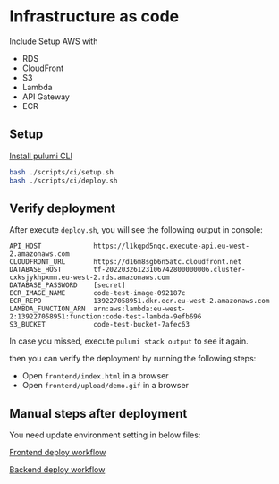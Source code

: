 # Infrastructure as code

Include Setup AWS with
* RDS
* CloudFront
* S3
* Lambda
* API Gateway
* ECR

## Setup

[Install pulumi CLI](https://www.pulumi.com/docs/get-started/install/)
```bash
bash ./scripts/ci/setup.sh
bash ./scripts/ci/deploy.sh
```

## Verify deployment

After execute `deploy.sh`, you will see the following output in console:

```text
API_HOST             https://l1kqpd5nqc.execute-api.eu-west-2.amazonaws.com
CLOUDFRONT_URL       https://d16m8sgb6n5atc.cloudfront.net
DATABASE_HOST        tf-20220326123106742800000006.cluster-cxksjykhpxmn.eu-west-2.rds.amazonaws.com
DATABASE_PASSWORD    [secret]
ECR_IMAGE_NAME       code-test-image-092187c
ECR_REPO             139227058951.dkr.ecr.eu-west-2.amazonaws.com
LAMBDA_FUNCTION_ARN  arn:aws:lambda:eu-west-2:139227058951:function:code-test-lambda-9efb696
S3_BUCKET            code-test-bucket-7afec63
```

In case you missed, execute `pulumi stack output` to see it again.

then you can verify the deployment by running the following steps:

- Open `frontend/index.html` in a browser
- Open `frontend/upload/demo.gif` in a browser

## Manual steps after deployment

You need update environment setting in below files:

[Frontend deploy workflow](/.github/workflows/deploy-frontend.yml)

[Backend deploy workflow](/.github/workflows/deploy-backend.yml)